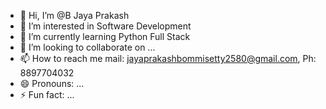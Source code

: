 - 👋 Hi, I’m @B Jaya Prakash
- 👀 I’m interested in Software Development
- 🌱 I’m currently learning Python Full Stack
- 💞️ I’m looking to collaborate on ...
- 📫 How to reach me mail: jayaprakashbommisetty2580@gmail.com, Ph: 8897704032
- 😄 Pronouns: ...
- ⚡ Fun fact: ...

<!---
prkshnarayan/prkshnarayan is a ✨ special ✨ repository because its `README.md` (this file) appears on your GitHub profile.
You can click the Preview link to take a look at your changes.
--->

